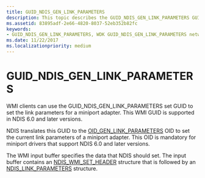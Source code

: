 ```yaml
---
title: GUID_NDIS_GEN_LINK_PARAMETERS
description: This topic describes the GUID_NDIS_GEN_LINK_PARAMETERS GUID for the NDIS WMI interface.
ms.assetid: 83895adf-2e66-4820-8037-52eb352b82fc
keywords:
- GUID_NDIS_GEN_LINK_PARAMETERS, WDK GUID_NDIS_GEN_LINK_PARAMETERS network drivers
ms.date: 11/22/2017
ms.localizationpriority: medium
---
```


# GUID_NDIS_GEN_LINK_PARAMETERS

WMI clients can use the GUID_NDIS_GEN_LINK_PARAMETERS set GUID to set the link parameters for a miniport adapter. This WMI GUID is supported in NDIS 6.0 and later versions.

NDIS translates this GUID to the [OID_GEN_LINK_PARAMETERS](oid-gen-link-parameters.md) OID to set the current link parameters of a miniport adapter. This OID is mandatory for miniport drivers that support NDIS 6.0 and later versions.

The WMI input buffer specifies the data that NDIS should set. The input buffer contains an [NDIS_WMI_SET_HEADER](https://msdn.microsoft.com/library/windows/hardware/ff567904) structure that is followed by an [NDIS_LINK_PARAMETERS](https://msdn.microsoft.com/library/windows/hardware/ff569592) structure.

